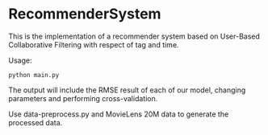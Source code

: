 # RecommenderSystem

This is the implementation of a recommender system based on User-Based Collaborative Filtering with respect of tag and time.

Usage:

```
python main.py
```

The output will include the RMSE result of each of our model, changing parameters and performing cross-validation.

Use data-preprocess.py and MovieLens 20M data to generate the processed data.
